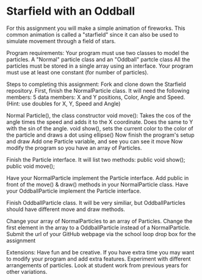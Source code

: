 Starfield with an Oddball
=========================
For this assignment you will make a simple animation of fireworks. This common animation is called a "starfield" since it can also be used to simulate movement through a field of stars.

Program requirements:
Your program must use two classes to model the particles. A "Normal" particle class and an "Oddball" partcle class
All the particles must be stored in a single array using an interface.
Your program must use at least one constant (for number of particles).

Steps to completing this assignment:
 Fork and clone down the Starfield repository.
 First, finish the NormalParticle class. It will need the following members: 5 data members: X and Y positions, Color, Angle and Speed. (Hint: use doubles for X, Y, Speed and Angle)

 Normal Particle(), the class constructor
 void move(): Takes the cos of the angle times the speed and adds it to the X coordinate.
 Does the same to Y with the sin of the angle.
 void show(), sets the current color to the color of the particle and draws a dot using ellipse()
 Now finish the program's setup and draw
 Add one Particle variable, and see you can see it move Now modify the program so you have an array of Particles.

Finish the Particle interface. It will list two methods: public void show(); public void move();

Have your NormalParticle implement the Particle interface. Add public in front of the move() & draw() methods in your NormalParticle class. Have your OddballParticle implement the Particle interface.

Finish OddballParticle class. It will be very similiar, but OddballParticles should have different move and draw methods.

Change your array of NormalParticles to an array of Particles. Change the first element in the array to a OddballParticle instead of a NormalParticle.
Submit the url of your GitHub webpage via the school loop drop box for the assignment

Extensions:
Have fun and be creative. If you have extra time you may want to modify your program and add extra features. Experiment with different arrangements of particles. Look at student work from previous years for other variations.